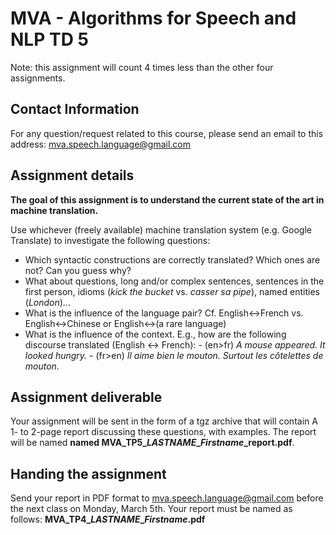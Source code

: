 MVA - Algorithms for Speech and NLP TD 5
========================================

Note: this assignment will count 4 times less than the other four assignments.

## Contact Information
For any question/request related to this course, please send an email to this address: mva.speech.language@gmail.com

## Assignment details
**The goal of this assignment is to understand the current state of the art in machine translation.**

Use whichever (freely available) machine translation system (e.g. Google Translate) to investigate the following questions:

- Which syntactic constructions are correctly translated? Which ones are not? Can you guess why?
- What about questions, long and/or complex sentences, sentences in the first person, idioms (_kick the bucket_ vs. _casser sa pipe_), named entities (_London_)…
- What is the influence of the language pair? Cf. English<->French vs. English<->Chinese or English<->(a rare language)
- What is the influence of the context. E.g., how are the following discourse translated (English <-> French):
      - (en>fr) _A mouse appeared. It looked hungry._
      - (fr>en) _Il aime bien le mouton. Surtout les côtelettes de mouton._

## Assignment deliverable
Your assignment will be sent in the form of a tgz archive that will contain A 1- to 2-page report discussing these
questions, with examples. The report will be named **named MVA\_TP5\__LASTNAME_\__Firstname_\_report.pdf**.

## Handing the assignment
Send your report in PDF format to mva.speech.language@gmail.com before the next class on Monday, March 5th. Your report must be named as follows: **MVA\_TP4\__LASTNAME_\__Firstname_.pdf**


